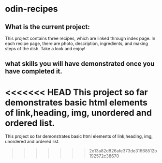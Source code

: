 # odin-recipes
## What is the current project:
This project contains three recipes, which are linked through index page. In each recipe page, there are photo, description, ingredients, and making steps of the dish. Take a look and enjoy!  

## what skills you will have demonstrated once you have completed it.
<<<<<<< HEAD
This project so far demonstrates basic html elements of link,heading, img, unordered and ordered list.
=======
This project so far demonstrates basic html elements of link,heading, img, unordered and ordered list.
>>>>>>> 2e13a82d826afe373de31668512b192572c38670
